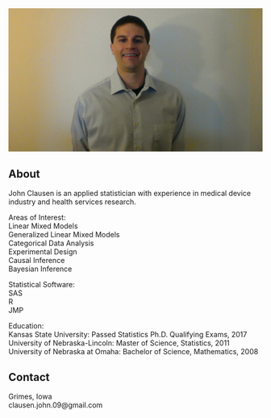 <html>

<body>

<img src="photo_JUL2022.jpg">      
  
<h2>
About
</h2>
<p>
John Clausen is an applied statistician with experience in medical device industry and health services research.
</p>

<p>
Areas of Interest:</br>
Linear Mixed Models</br>
Generalized Linear Mixed Models</br>
Categorical Data Analysis</br>
Experimental Design</br>
Causal Inference</br>
Bayesian Inference</br>
</p>

<p>
Statistical Software:</br>
SAS</br>
R</br>
JMP</br>
</p>

<p>
Education:</br>
Kansas State University: Passed Statistics Ph.D. Qualifying Exams, 2017</br>
University of Nebraska-Lincoln: Master of Science, Statistics, 2011</br>
University of Nebraska at Omaha: Bachelor of Science, Mathematics, 2008</br>
</p>


<h2>
Contact
</h2>

<p>
Grimes, Iowa</br>
clausen.john.09@gmail.com</br>
</p>  

</body>

</html>
